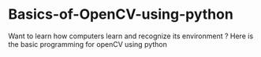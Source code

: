 # Basics-of-OpenCV-using-python
Want to learn how computers learn and recognize its environment ? 
Here is the basic programming for openCV using python


